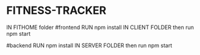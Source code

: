 # FITNESS-TRACKER

IN FITHOME folder
#frontend
RUN npm install IN CLIENT FOLDER 
then run npm start

#backend
RUN npm install IN SERVER FOLDER
then run npm start
